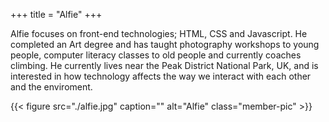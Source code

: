 +++
title = "Alfie"
+++

Alfie focuses on front-end technologies; HTML, CSS and Javascript.
He completed an Art degree and has taught photography workshops to young people,
computer literacy classes to old people and currently coaches climbing.
He currently lives near the Peak District National Park, UK, and is interested
in how technology affects the way we interact with each other and the
enviroment.

{{< figure src="./alfie.jpg" caption="" alt="Alfie" class="member-pic" >}}
